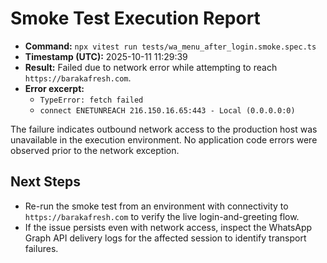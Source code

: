 # Smoke Test Execution Report

- **Command:** `npx vitest run tests/wa_menu_after_login.smoke.spec.ts`
- **Timestamp (UTC):** 2025-10-11 11:29:39
- **Result:** Failed due to network error while attempting to reach `https://barakafresh.com`.
- **Error excerpt:**
  - `TypeError: fetch failed`
  - `connect ENETUNREACH 216.150.16.65:443 - Local (0.0.0.0:0)`

The failure indicates outbound network access to the production host was unavailable in the execution environment. No application code errors were observed prior to the network exception.

## Next Steps

- Re-run the smoke test from an environment with connectivity to `https://barakafresh.com` to verify the live login-and-greeting flow.
- If the issue persists even with network access, inspect the WhatsApp Graph API delivery logs for the affected session to identify transport failures.
